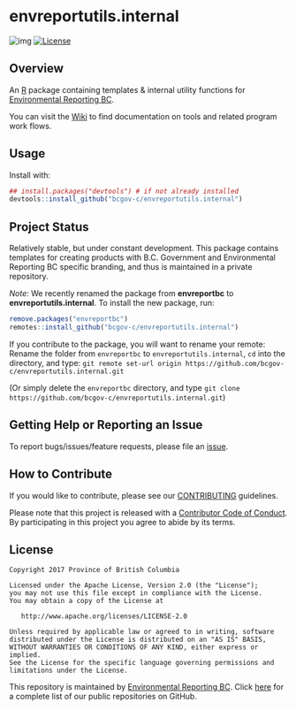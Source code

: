 # envreportutils.internal

![img](https://img.shields.io/badge/Lifecycle-Stable-97ca00)
[![License](https://img.shields.io/badge/License-Apache%202.0-blue.svg)](https://opensource.org/licenses/Apache-2.0)


## Overview

An [R](http://r-project.org) package containing templates & internal utility functions for [Environmental Reporting BC](http://www2.gov.bc.ca/gov/content?id=FF80E0B985F245CEA62808414D78C41B). 

You can visit the [Wiki](https://github.com/bcgov-c/envreportutils.internal/wiki/EnvReportBC-Team-Wiki) to find documentation on tools and related program work flows.

## Usage

Install with:

```r
## install.packages("devtools") # if not already installed
devtools::install_github("bcgov-c/envreportutils.internal")
```

## Project Status

Relatively stable, but under constant development. This package contains templates for creating products with B.C. Government and Environmental Reporting BC specific branding, and thus is maintained in a private repository.

*Note:* We recently renamed the package from **envreportbc** to **envreportutils.internal**. To install the new package, run: 

```r
remove.packages("envreportbc")
remotes::install_github("bcgov-c/envreportutils.internal")
```

If you contribute to the package, you will want to rename your remote: Rename the folder from `envreportbc` to `envreportutils.internal`, `cd` into the directory, and type: `git remote set-url origin https://github.com/bcgov-c/envreportutils.internal.git`

(Or simply delete the `envreportbc` directory, and type `git clone https://github.com/bcgov-c/envreportutils.internal.git`)

## Getting Help or Reporting an Issue

To report bugs/issues/feature requests, please file an [issue](https://github.com/bcgov-c/envreportutils.internal/issues/).

## How to Contribute

If you would like to contribute, please see our [CONTRIBUTING](CONTRIBUTING.md) guidelines.

Please note that this project is released with a [Contributor Code of Conduct](CODE_OF_CONDUCT.md). By participating in this project you agree to abide by its terms.

## License

    Copyright 2017 Province of British Columbia

    Licensed under the Apache License, Version 2.0 (the "License");
    you may not use this file except in compliance with the License.
    You may obtain a copy of the License at 

       http://www.apache.org/licenses/LICENSE-2.0

    Unless required by applicable law or agreed to in writing, software
    distributed under the License is distributed on an "AS IS" BASIS,
    WITHOUT WARRANTIES OR CONDITIONS OF ANY KIND, either express or implied.
    See the License for the specific language governing permissions and
    limitations under the License.
    

This repository is maintained by [Environmental Reporting BC](http://www2.gov.bc.ca/gov/content?id=FF80E0B985F245CEA62808414D78C41B). Click [here](https://github.com/bcgov/EnvReportBC) for a complete list of our public repositories on GitHub.
